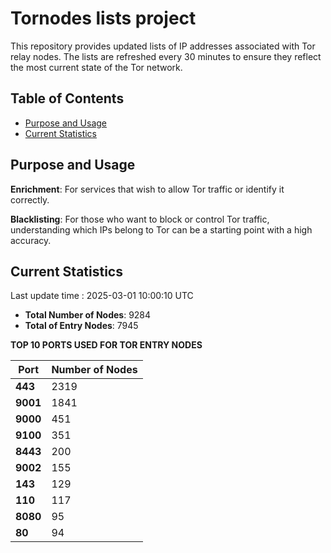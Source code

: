 # Tornodes lists project

This repository provides updated lists of IP addresses associated with Tor relay nodes. The lists are refreshed every 30 minutes to ensure they reflect the most current state of the Tor network.

## Table of Contents

- [Purpose and Usage](#purpose-and-usage)
- [Current Statistics](#current-statistics)


## Purpose and Usage

**Enrichment**: For services that wish to allow Tor traffic or identify it correctly.

**Blacklisting**: For those who want to block or control Tor traffic, understanding which IPs belong to Tor can be a starting point with a high accuracy.

## Current Statistics

Last update time : 2025-03-01 10:00:10 UTC

- **Total Number of Nodes**: 9284
- **Total of Entry Nodes**: 7945

**TOP 10 PORTS USED FOR TOR ENTRY NODES**

| **Port** | **Number of Nodes** |
|------|-----------------|
| **443**   | 2319  |
| **9001**   | 1841  |
| **9000**   | 451  |
| **9100**   | 351  |
| **8443**   | 200  |
| **9002**   | 155  |
| **143**   | 129  |
| **110**   | 117  |
| **8080**   | 95  |
| **80**   | 94  |

